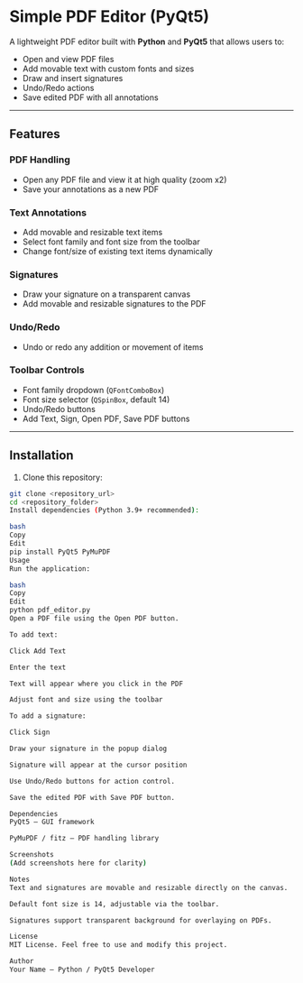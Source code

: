 # Simple PDF Editor (PyQt5)

A lightweight PDF editor built with **Python** and **PyQt5** that allows users to:

- Open and view PDF files
- Add movable text with custom fonts and sizes
- Draw and insert signatures
- Undo/Redo actions
- Save edited PDF with all annotations

---

## Features

### PDF Handling
- Open any PDF file and view it at high quality (zoom x2)
- Save your annotations as a new PDF

### Text Annotations
- Add movable and resizable text items
- Select font family and font size from the toolbar
- Change font/size of existing text items dynamically

### Signatures
- Draw your signature on a transparent canvas
- Add movable and resizable signatures to the PDF

### Undo/Redo
- Undo or redo any addition or movement of items

### Toolbar Controls
- Font family dropdown (`QFontComboBox`)
- Font size selector (`QSpinBox`, default 14)
- Undo/Redo buttons
- Add Text, Sign, Open PDF, Save PDF buttons

---

## Installation

1. Clone this repository:

```bash
git clone <repository_url>
cd <repository_folder>
Install dependencies (Python 3.9+ recommended):

bash
Copy
Edit
pip install PyQt5 PyMuPDF
Usage
Run the application:

bash
Copy
Edit
python pdf_editor.py
Open a PDF file using the Open PDF button.

To add text:

Click Add Text

Enter the text

Text will appear where you click in the PDF

Adjust font and size using the toolbar

To add a signature:

Click Sign

Draw your signature in the popup dialog

Signature will appear at the cursor position

Use Undo/Redo buttons for action control.

Save the edited PDF with Save PDF button.

Dependencies
PyQt5 – GUI framework

PyMuPDF / fitz – PDF handling library

Screenshots
(Add screenshots here for clarity)

Notes
Text and signatures are movable and resizable directly on the canvas.

Default font size is 14, adjustable via the toolbar.

Signatures support transparent background for overlaying on PDFs.

License
MIT License. Feel free to use and modify this project.

Author
Your Name – Python / PyQt5 Developer
